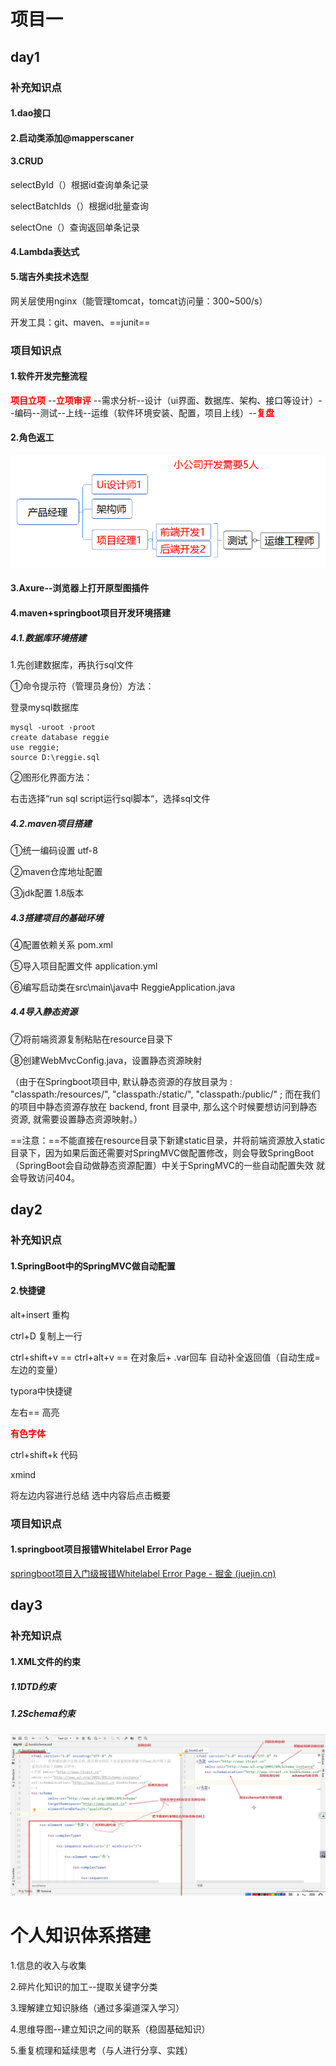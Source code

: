 # 项目一

## day1

### 补充知识点

#### 1.dao接口

#### 2.启动类添加@mapperscaner

#### 3.CRUD

selectById（）根据id查询单条记录

selectBatchIds（）根据id批量查询

selectOne（）查询返回单条记录

#### 4.Lambda表达式

#### 5.瑞吉外卖技术选型

网关层使用nginx（能管理tomcat，tomcat访问量：300~500/s）

开发工具：git、maven、==junit==

### 项目知识点

#### 1.软件开发完整流程

**<font color='red'>项目立项</font>** --**<font color='red'>立项审评</font>** --需求分析--设计（ui界面、数据库、架构、接口等设计）--编码--测试--上线--运维（软件环境安装、配置，项目上线）--**<font color='red'>复盘</font>** 

#### 2.角色返工

![1709019397216](Typoraphoto/1709019397216.png)

#### 3.Axure--浏览器上打开原型图插件

#### 4.maven+springboot项目开发环境搭建

##### 4.1.数据库环境搭建

1.先创建数据库，再执行sql文件

①命令提示符（管理员身份）方法：

登录mysql数据库

```
mysql -uroot -proot
create database reggie
use reggie;
source D:\reggie.sql
```

②图形化界面方法：

右击选择“run sql script运行sql脚本“，选择sql文件

##### 4.2.maven项目搭建

①统一编码设置 utf-8

②maven仓库地址配置

③jdk配置 1.8版本

##### 4.3搭建项目的基础环境

④配置依赖关系 pom.xml

⑤导入项目配置文件 application.yml

⑥编写启动类在src\main\java中  ReggieApplication.java

##### 4.4导入静态资源

⑦将前端资源复制粘贴在resource目录下

⑧创建WebMvcConfig.java，设置静态资源映射

（由于在Springboot项目中, 默认静态资源的存放目录为 : "classpath:/resources/", "classpath:/static/", "classpath:/public/" ; 而在我们的项目中静态资源存放在 backend, front 目录中, 那么这个时候要想访问到静态资源, 就需要设置静态资源映射。）



==注意：==不能直接在resource目录下新建static目录，并将前端资源放入static目录下，因为如果后面还需要对SpringMVC做配置修改，则会导致SpringBoot（SpringBoot会自动做静态资源配置）中关于SpringMVC的一些自动配置失效  就会导致访问404。

## day2

### 补充知识点

#### 1.SpringBoot中的SpringMVC做自动配置

#### 2.快捷键

alt+insert  重构

ctrl+D 复制上一行

ctrl+shift+v == ctrl+alt+v == 在对象后+ .var回车 自动补全返回值（自动生成=左边的变量）



typora中快捷键

左右==  高亮

**<font color='red'>有色字体</font>**

ctrl+shift+k  代码



xmind

将左边内容进行总结  选中内容后点击概要

### 项目知识点

#### 1.springboot项目报错Whitelabel Error Page

[springboot项目入门级报错Whitelabel Error Page - 掘金 (juejin.cn)](https://juejin.cn/post/7339526709421817875)

## day3

### 补充知识点

#### 1.XML文件的约束

##### 1.1DTD约束

##### 1.2Schema约束

![1709545337576](Typoraphoto/1709545337576.png)

# 个人知识体系搭建

1.信息的收入与收集

2.碎片化知识的加工--提取关键字分类

3.理解建立知识脉络（通过多渠道深入学习）

4.思维导图--建立知识之间的联系（稳固基础知识）

5.重复梳理和延续思考（与人进行分享、实践）
